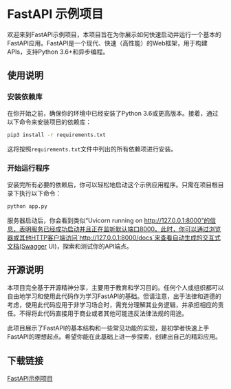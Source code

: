 # FastAPI 示例项目

欢迎来到FastAPI示例项目，本项目旨在为你展示如何快速启动并运行一个基本的FastAPI应用。FastAPI是一个现代、快速（高性能）的Web框架，用于构建APIs，支持Python 3.6+和异步编程。

## 使用说明

### 安装依赖库

在你开始之前，确保你的环境中已经安装了Python 3.6或更高版本。接着，通过以下命令来安装项目的依赖库：

```bash
pip3 install -r requirements.txt
```

这将按照`requirements.txt`文件中列出的所有依赖项进行安装。

### 开始运行程序

安装完所有必要的依赖后，你可以轻松地启动这个示例应用程序。只需在项目根目录下执行以下命令：

```bash
python app.py
```

服务器启动后，你会看到类似“Uvicorn running on http://127.0.0.1:8000”的信息，表明服务已经成功启动并且正在监听默认端口8000。此时，你可以通过浏览器或其他HTTP客户端访问`http://127.0.0.1:8000/docs`来查看自动生成的交互式文档(Swagger UI)，探索和测试你的API端点。

## 开源说明

本项目完全基于开源精神分享，主要用于教育和学习目的。任何个人或组织都可以自由地学习和使用此代码作为学习FastAPI的基础。但请注意，出于法律和道德的考虑，使用此代码应用于非学习场合时，需充分理解其业务逻辑，并承担相应的责任。不得将此代码直接用于商业或者其他可能违反法律法规的用途。

此项目展示了FastAPI的基本结构和一些常见功能的实现，是初学者快速上手FastAPI的理想起点。希望你能在此基础上进一步探索，创建出自己的精彩应用。

## 下载链接

[FastAPI示例项目](https://pan.quark.cn/s/1daf25645474)